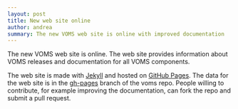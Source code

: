 ```yaml
---
layout: post
title: New web site online 
author: andrea
summary: The new VOMS web site is online with improved documentation
---
```


The new VOMS web site is online. The web site provides information about VOMS releases
and documentation for all VOMS components.

The web site is made with [Jekyll](http://jekyllrb.com/) and hosted on [GitHub Pages](http://pages.github.com/). 
The data for the web site is in the [gh-pages](https://github.com/italiangrid/voms/tree/gh-pages) branch of the voms repo. 
People willing to contribute, for example improving the documentation, can fork the repo and submit a pull request.
